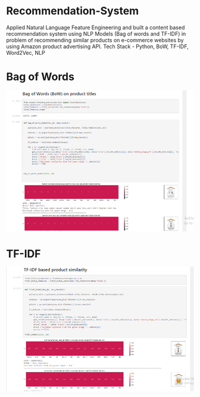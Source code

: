 # Recommendation-System
 Applied Natural Language Feature Engineering and built a content based recommendation system using NLP Models (Bag of words and TF-IDF) in problem of recommending similar products on e-commerce websites by using Amazon product advertising API. Tech Stack - Python, BoW, TF-IDF, Word2Vec, NLP

# Bag of Words
![Screenshot (63)](https://github.com/karma659/Recommendation-System/blob/main/BAg.PNG)


# TF-IDF
![Screenshot (63)](https://github.com/karma659/Recommendation-System/blob/main/Tfidf.PNG)
